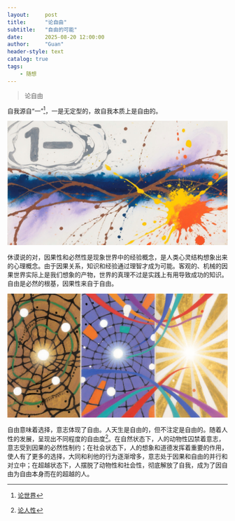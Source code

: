 ```yaml
---
layout:     post
title:      "论自由"
subtitle:   "自由的可能"
date:       2025-08-20 12:00:00
author:     "Guan"
header-style: text
catalog: true
tags:
    - 随想
---
```


>论自由

自我源自“一”[^1]，一是无定型的，故自我本质上是自由的。

[^1]: [论世界](/2025/01/01/shijie/)

![自由](/img/ziyou1.png)

休谟说的对，因果性和必然性是现象世界中的经验概念，是人类心灵结构想象出来的心理概念。由于因果关系，知识和经验通过理智才成为可能。客观的、机械的因果世界实际上是我们想象的产物，世界的真理不过是实践上有用导致成功的知识。自由是必然的根基，因果性来自于自由。

![自由](/img/ziyou2.png)

自由意味着选择，意志体现了自由。人天生是自由的，但不注定是自由的。随着人性的发展，呈现出不同程度的自由度[^2]。在自然状态下，人的动物性囚禁着意志，意志受到因果的必然性制约；在社会状态下，人的想象和道德发挥着重要的作用，使人有了更多的选择，大同和利他的行为逐渐增多，意志处于因果和自由的并行和对立中；在超越状态下，人摆脱了动物性和社会性，彻底解放了自我，成为了因自由为自由本身而在的超越的人。

[^2]: [论人性](/2025/08/14/renxin/)